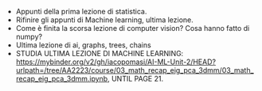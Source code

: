 - Appunti della prima lezione di statistica.
- Rifinire gli appunti di Machine learning, ultima lezione.
- Come è finita la scorsa lezione di computer vision? Cosa hanno fatto di numpy?
- Ultima lezione di ai, graphs, trees, chains
- STUDIA ULTIMA LEZIONE DI MACHINE LEARNING: https://mybinder.org/v2/gh/iacopomasi/AI-ML-Unit-2/HEAD?urlpath=/tree/AA2223/course/03_math_recap_eig_pca_3dmm/03_math_recap_eig_pca_3dmm.ipynb, UNTIL PAGE 21.